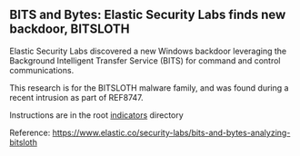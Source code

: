 ## BITS and Bytes: Elastic Security Labs finds new backdoor, BITSLOTH

Elastic Security Labs discovered a new Windows backdoor leveraging the Background Intelligent Transfer Service (BITS) for command and control communications.

This research is for the BITSLOTH malware family, and was found during a recent intrusion as part of REF8747.

Instructions are in the root [indicators](../README.md) directory

Reference: https://www.elastic.co/security-labs/bits-and-bytes-analyzing-bitsloth